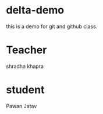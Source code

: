 # delta-demo
this is a demo for git and github class.

# Teacher 
shradha khapra 

# student
Pawan Jatav